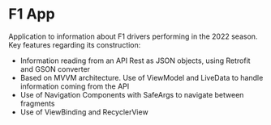 # F1 App
Application to information about F1 drivers performing in the 2022 season.
Key features regarding its construction:
- Information reading from an API Rest as JSON objects, using Retrofit and GSON converter
- Based on MVVM architecture. Use of ViewModel and LiveData to handle information coming from the API
- Use of Navigation Components with SafeArgs to navigate between fragments
- Use of ViewBinding and RecyclerView
